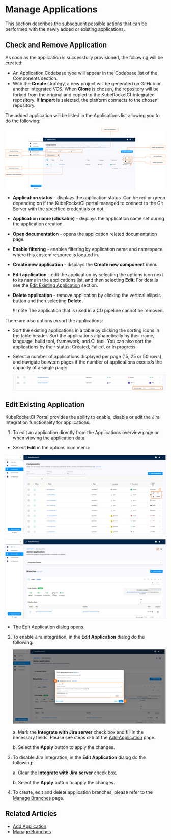 # Manage Applications

This section describes the subsequent possible actions that can be performed with the newly added or existing applications.

## Check and Remove Application

As soon as the application is successfully provisioned, the following will be created:

- An Application Codebase type will appear in the Codebase list of the Components section.
- With the **Create** strategy, a new project will be generated on GitHub or another integrated VCS. When **Clone** is chosen, the repository will be forked from the original and copied to the KubeRocketCI-integrated repository. If **Import** is selected, the platform connects to the chosen repository.

The added application will be listed in the Applications list allowing you to do the following:

![Applications menu](../assets/user-guide/edp-portal-inspect-application-menu.png "Applications menu")

* **Application status** - displays the application status. Can be red or green depending on if the KubeRocketCI portal managed to connect to the Git Server with the specified credentials or not.
* **Application name (clickable)** - displays the application name set during the application creation.
* **Open documentation** - opens the application related documentation page.
* **Enable filtering** - enables filtering by application name and namespace where this custom resource is located in.
* **Create new application** - displays the **Create new component** menu.
* **Edit application** - edit the application by selecting the options icon next to its name in the applications list, and then selecting **Edit**. For details see the [Edit Existing Application](#edit-existing-application) section.
* **Delete application** - remove application by clicking the vertical ellipsis button and then selecting **Delete**.

  !!! note
      The application that is used in a CD pipeline cannot be removed.

There are also options to sort the applications:

* Sort the existing applications in a table by clicking the sorting icons in the table header. Sort the applications alphabetically by their name, language, build tool, framework, and CI tool. You can also sort the applications by their status: Created, Failed, or In progress.

* Select a number of applications displayed per page (15, 25 or 50 rows) and navigate between pages if the number of applications exceeds the capacity of a single page:

  ![Applications pages](../assets/user-guide/edp-portal-inspect-application-menu2.png "Applications pages")

## Edit Existing Application

KubeRocketCI Portal provides the ability to enable, disable or edit the Jira Integration functionality for applications.

1. To edit an application directly from the Applications overview page or when viewing the application data:

  - Select **Edit** in the options icon menu:

  ![Edit application on the Applications overview page](../assets/user-guide/edp-portal-edit-codebase-1.png "Edit application on the Applications overview page")

  ![Edit application when viewing the application data](../assets/user-guide/edp-portal-edit-codebase-2.png "Edit application when viewing the application data")

  - The Edit Application dialog opens.

2. To enable Jira integration, in the **Edit Application** dialog do the following:

   ![Edit application](../assets/user-guide/edp-portal-edit-codebase-application.png "Edit application")

   a. Mark the **Integrate with Jira server** check box and fill in the necessary fields. Please see steps d-h of the [Add Application](add-application.md#the-advanced-settings-menu) page.

   b. Select the **Apply** button to apply the changes.

3. To disable Jira integration, in the **Edit Application** dialog do the following:

   a. Clear the **Integrate with Jira server** check box.

   b. Select the **Apply** button to apply the changes.

4. To create, edit and delete application branches, please refer to the [Manage Branches](../user-guide/manage-branches.md) page.

## Related Articles

* [Add Application](add-application.md)
* [Manage Branches](../user-guide/manage-branches.md)
